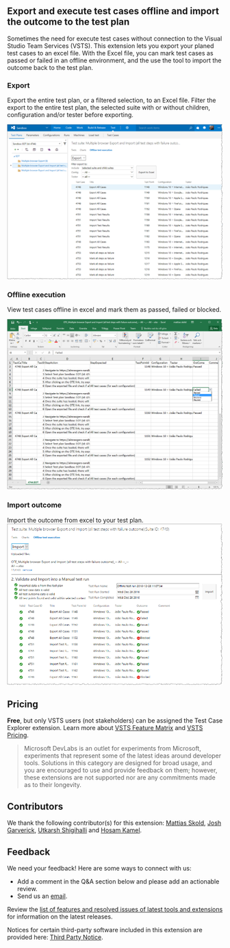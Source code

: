 ## Export and execute test cases offline and import the outcome to the test plan ##
Sometimes the need for execute test cases without connection to the Visual Studio Team Services (VSTS). This extension lets you export your planed test cases to an excel file. With the Excel file, you can mark test cases as passed or failed in an offline environment, and the use the tool to import the outcome back to the test plan. 

### Export ###
Export the entire test plan, or a filtered selection, to an Excel file. Filter the export to the entire test plan, the selected suite with or without children, configuration and/or tester before exporting. 

![Export](Solution/vsAr.VSO.OfflineTesting/screenshots/Export.png)

### Offline execution ###
View test cases offline in excel and mark them as passed, failed or blocked.

![View in Excel and mark test cases as passed or failed](Solution/vsAr.VSO.OfflineTesting/screenshots/Excel.png)

### Import outcome ###
Import the outcome from excel to your test plan.
![Import the outcome to the test plan](Solution/vsAr.VSO.OfflineTesting/screenshots/import2.png)

## Pricing
**Free**, but only VSTS users (not stakeholders) can be assigned the Test Case Explorer extension. Learn more about [VSTS Feature Matrix](https://www.visualstudio.com/team-services/compare-features/) and [VSTS Pricing](https://aka.ms/vs-pricing).

> Microsoft DevLabs is an outlet for experiments from Microsoft, experiments that represent some of the latest ideas around developer tools. Solutions in this category are designed for broad usage, and you are encouraged to use and provide feedback on them; however, these extensions are not supported nor are any commitments made as to their longevity.

## Contributors
We thank the following contributor(s) for this extension: [Mattias Skold](https://blogs.msdn.microsoft.com/willy-peter_schaub/2011/03/28/introducing-the-visual-studio-alm-rangers-mattias-skld/), [Josh Garverick](https://blogs.msdn.microsoft.com/willy-peter_schaub/2014/09/10/introducing-the-visual-studio-alm-rangers-josh-garverick/), [Utkarsh Shigihalli](https://blogs.msdn.microsoft.com/willy-peter_schaub/2013/07/05/introducing-the-visual-studio-alm-rangers-utkarsh-shigihalli/) and [Hosam Kamel](https://blogs.msdn.microsoft.com/willy-peter_schaub/2011/10/19/introducing-the-visual-studio-alm-rangers-hosam-kamel/).

## Feedback

We need your feedback! Here are some ways to connect with us:

- Add a comment in the Q&A section below and please add an actionable review.
- Send us an [email](mailto://mktdevlabs@microsoft.com).

Review the [list of features and resolved issues of latest tools and extensions](https://aka.ms/vsarreleases) for information on the latest releases.

Notices for certain third-party software included in this extension are provided here: [Third Party Notice](ThirdPartyNotice.txt).